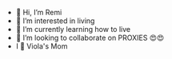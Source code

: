 - 👋 Hi, I’m Remi
- 👀 I’m interested in living
- 🌱 I’m currently learning how to live
- 💞️ I’m looking to collaborate on PROXIES 😍😍
- I 💖 Viola's Mom
<!---
La-Nerd/La-Nerd is a ✨ special ✨ repository because its `README.md` (this file) appears on your GitHub profile.
You can click the Preview link to take a look at your changes.
--->
